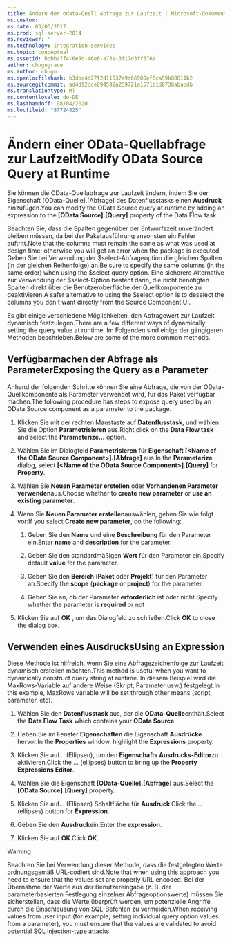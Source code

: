 ```yaml
---
title: Ändern der odata-Quell Abfrage zur Laufzeit | Microsoft-Dokumentation
ms.custom: ''
ms.date: 03/06/2017
ms.prod: sql-server-2014
ms.reviewer: ''
ms.technology: integration-services
ms.topic: conceptual
ms.assetid: bcbba7f4-6e5d-46e6-a73a-3f17d3ff376a
author: chugugrace
ms.author: chugu
ms.openlocfilehash: b3dbc4d27f2d11537a9d66980ef6ca59b80811b2
ms.sourcegitcommit: ad4d92dce894592a259721a1571b1d8736abacdb
ms.translationtype: MT
ms.contentlocale: de-DE
ms.lasthandoff: 08/04/2020
ms.locfileid: "87724825"
---
```

# <a name="modify-odata-source-query-at-runtime"></a><span data-ttu-id="8ecc6-102">Ändern einer OData-Quellabfrage zur Laufzeit</span><span class="sxs-lookup"><span data-stu-id="8ecc6-102">Modify OData Source Query at Runtime</span></span>
  <span data-ttu-id="8ecc6-103">Sie können die OData-Quellabfrage zur Laufzeit ändern, indem Sie der Eigenschaft [OData-Quelle].[Abfrage] des Datenflusstasks einen **Ausdruck** hinzufügen.</span><span class="sxs-lookup"><span data-stu-id="8ecc6-103">You can modify the OData Source query at runtime by adding an expression to the **[OData Source].[Query]** property of the Data Flow task.</span></span>  
  
 <span data-ttu-id="8ecc6-104">Beachten Sie, dass die Spalten gegenüber der Entwurfszeit unverändert bleiben müssen, da bei der Paketausführung ansonsten ein Fehler auftritt.</span><span class="sxs-lookup"><span data-stu-id="8ecc6-104">Note that the columns must remain the same as what was used at design time; otherwise you will get an error when the package is executed.</span></span> <span data-ttu-id="8ecc6-105">Geben Sie bei Verwendung der $select-Abfrageoption die gleichen Spalten (in der gleichen Reihenfolge) an.</span><span class="sxs-lookup"><span data-stu-id="8ecc6-105">Be sure to specify the same columns (in the same order) when using the $select query option.</span></span> <span data-ttu-id="8ecc6-106">Eine sicherere Alternative zur Verwendung der $select-Option besteht darin, die nicht benötigten Spalten direkt über die Benutzeroberfläche der Quellkomponente zu deaktivieren.</span><span class="sxs-lookup"><span data-stu-id="8ecc6-106">A safer alternative to using the $select option is to deselect the columns you don't want directly from the Source Component UI.</span></span>  
  
 <span data-ttu-id="8ecc6-107">Es gibt einige verschiedene Möglichkeiten, den Abfragewert zur Laufzeit dynamisch festzulegen.</span><span class="sxs-lookup"><span data-stu-id="8ecc6-107">There are a few different ways of dynamically setting the query value at runtime.</span></span> <span data-ttu-id="8ecc6-108">Im Folgenden sind einige der gängigeren Methoden beschrieben.</span><span class="sxs-lookup"><span data-stu-id="8ecc6-108">Below are some of the more common methods.</span></span>  
  
## <a name="exposing-the-query-as-a-parameter"></a><span data-ttu-id="8ecc6-109">Verfügbarmachen der Abfrage als Parameter</span><span class="sxs-lookup"><span data-stu-id="8ecc6-109">Exposing the Query as a Parameter</span></span>  
 <span data-ttu-id="8ecc6-110">Anhand der folgenden Schritte können Sie eine Abfrage, die von der OData-Quellkomponente als Parameter verwendet wird, für das Paket verfügbar machen.</span><span class="sxs-lookup"><span data-stu-id="8ecc6-110">The following procedure has steps to expose query used by an OData Source component as a parameter to the package.</span></span>  
  
1.  <span data-ttu-id="8ecc6-111">Klicken Sie mit der rechten Maustaste auf **Datenflusstask**, und wählen Sie die Option **Parametrisieren** aus.</span><span class="sxs-lookup"><span data-stu-id="8ecc6-111">Right click on the **Data Flow task** and select the **Parameterize...** option.</span></span>  
  
2.  <span data-ttu-id="8ecc6-112">Wählen Sie im Dialogfeld **Parametrisieren** für **Eigenschaft** **[\<Name of the OData Source Component>].[Abfrage]** aus.</span><span class="sxs-lookup"><span data-stu-id="8ecc6-112">In the **Parameterize** dialog, select **[\<Name of the OData Source Component>].[Query]** for **Property**.</span></span>  
  
3.  <span data-ttu-id="8ecc6-113">Wählen Sie **Neuen Parameter erstellen** oder **Vorhandenen Parameter verwenden**aus.</span><span class="sxs-lookup"><span data-stu-id="8ecc6-113">Choose whether to **create new parameter** or **use an existing parameter**.</span></span>  
  
4.  <span data-ttu-id="8ecc6-114">Wenn Sie **Neuen Parameter erstellen**auswählen, gehen Sie wie folgt vor:</span><span class="sxs-lookup"><span data-stu-id="8ecc6-114">If you select **Create new parameter**, do the following:</span></span>  
  
    1.  <span data-ttu-id="8ecc6-115">Geben Sie den **Name** und eine **Beschreibung** für den Parameter ein.</span><span class="sxs-lookup"><span data-stu-id="8ecc6-115">Enter **name** and **description** for the parameter.</span></span>  
  
    2.  <span data-ttu-id="8ecc6-116">Geben Sie den standardmäßigen **Wert** für den Parameter ein.</span><span class="sxs-lookup"><span data-stu-id="8ecc6-116">Specify default **value** for the parameter.</span></span>  
  
    3.  <span data-ttu-id="8ecc6-117">Geben Sie den **Bereich** (**Paket** oder **Projekt**) für den Parameter an.</span><span class="sxs-lookup"><span data-stu-id="8ecc6-117">Specify the **scope** (**package** or **project**) for the parameter.</span></span>  
  
    4.  <span data-ttu-id="8ecc6-118">Geben Sie an, ob der Parameter **erforderlich** ist oder nicht.</span><span class="sxs-lookup"><span data-stu-id="8ecc6-118">Specify whether the parameter is **required** or not</span></span>  
  
5.  <span data-ttu-id="8ecc6-119">Klicken Sie auf **OK** , um das Dialogfeld zu schließen.</span><span class="sxs-lookup"><span data-stu-id="8ecc6-119">Click **OK** to close the dialog box.</span></span>  
  
## <a name="using-an-expression"></a><span data-ttu-id="8ecc6-120">Verwenden eines Ausdrucks</span><span class="sxs-lookup"><span data-stu-id="8ecc6-120">Using an Expression</span></span>  
 <span data-ttu-id="8ecc6-121">Diese Methode ist hilfreich, wenn Sie eine Abfragezeichenfolge zur Laufzeit dynamisch erstellen möchten.</span><span class="sxs-lookup"><span data-stu-id="8ecc6-121">This method is useful when you want to dynamically construct query string at runtime.</span></span> <span data-ttu-id="8ecc6-122">In diesem Beispiel wird die MaxRows-Variable auf andere Weise (Skript, Parameter usw.) festgelegt.</span><span class="sxs-lookup"><span data-stu-id="8ecc6-122">In this example, MaxRows variable will be set through other means (script, parameter, etc).</span></span>  
  
1.  <span data-ttu-id="8ecc6-123">Wählen Sie den **Datenflusstask** aus, der die **OData-Quelle**enthält.</span><span class="sxs-lookup"><span data-stu-id="8ecc6-123">Select the **Data Flow Task** which contains your **OData Source**.</span></span>  
  
2.  <span data-ttu-id="8ecc6-124">Heben Sie im Fenster **Eigenschaften** die Eigenschaft **Ausdrücke** hervor.</span><span class="sxs-lookup"><span data-stu-id="8ecc6-124">In the **Properties** window, highlight the **Expressions** property.</span></span>  
  
3.  <span data-ttu-id="8ecc6-125">Klicken Sie auf... (Ellipsen), um den **Eigenschafts Ausdrucks-Editor**zu aktivieren.</span><span class="sxs-lookup"><span data-stu-id="8ecc6-125">Click the ... (ellipses) button to bring up the **Property Expressions Editor**.</span></span>  
  
4.  <span data-ttu-id="8ecc6-126">Wählen Sie die Eigenschaft **[OData-Quelle].[Abfrage]** aus.</span><span class="sxs-lookup"><span data-stu-id="8ecc6-126">Select the **[OData Source].[Query]** property.</span></span>  
  
5.  <span data-ttu-id="8ecc6-127">Klicken Sie auf... (Ellipsen) Schaltfläche für **Ausdruck**.</span><span class="sxs-lookup"><span data-stu-id="8ecc6-127">Click the ... (ellipses) button for **Expression**.</span></span>  
  
6.  <span data-ttu-id="8ecc6-128">Geben Sie den **Ausdruck**ein.</span><span class="sxs-lookup"><span data-stu-id="8ecc6-128">Enter the **expression**.</span></span>  
  
7.  <span data-ttu-id="8ecc6-129">Klicken Sie auf **OK**.</span><span class="sxs-lookup"><span data-stu-id="8ecc6-129">Click **OK**.</span></span>  
  
> [!WARNING]  
>  <span data-ttu-id="8ecc6-130">Beachten Sie bei Verwendung dieser Methode, dass die festgelegten Werte ordnungsgemäß URL-codiert sind.</span><span class="sxs-lookup"><span data-stu-id="8ecc6-130">Note that when using this approach you need to ensure that the values set are properly URL encoded.</span></span> <span data-ttu-id="8ecc6-131">Bei der Übernahme der Werte aus der Benutzereingabe (z. B. der parameterbasierten Festlegung einzelner Abfrageoptionswerte) müssen Sie sicherstellen, dass die Werte überprüft werden, um potenzielle Angriffe durch die Einschleusung von SQL-Befehlen zu vermeiden.</span><span class="sxs-lookup"><span data-stu-id="8ecc6-131">When receiving values from user input (for example, setting individual query option values from a parameter), you must ensure that the values are validated to avoid potential SQL injection-type attacks.</span></span>  
  
  
